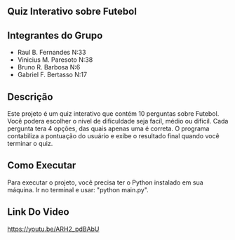 ## Quiz Interativo sobre Futebol

## Integrantes do Grupo

- Raul B. Fernandes N:33
- Vinicius M. Paresoto N:38
- Bruno R. Barbosa N:6
- Gabriel F. Bertasso N:17

## Descrição

Este projeto é um quiz interativo que contém 10 perguntas sobre Futebol. Você podera escolher o nivel de dificuldade seja facíl, médio ou dificil. Cada pergunta tera 4 opções, das quais apenas uma é correta. O programa contabiliza a pontuação do usuário e exibe o resultado final quando você terminar o quiz.

## Como Executar

Para executar o projeto, você precisa ter o Python instalado em sua máquina. Ir no terminal e usar:
"python main.py".

## Link Do Video

https://youtu.be/ARH2_pdBAbU
